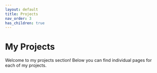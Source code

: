```yaml
---
layout: default
title: Projects
nav_order: 3
has_children: true
---
```


# My Projects

Welcome to my projects section! Below you can find individual pages for each of my projects.
